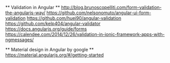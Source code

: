 ** Validation in Angular **
http://blog.brunoscopelliti.com/form-validation-the-angularjs-way/
https://github.com/nelsonomuto/angular-ui-form-validation
https://github.com/huei90/angular-validation
https://github.com/kelp404/angular-validator
https://docs.angularjs.org/guide/forms
https://calendee.com/2014/12/26/validation-in-ionic-framework-apps-with-ngmessages/


** Material design in Angular by google **
https://material.angularjs.org/#/getting-started